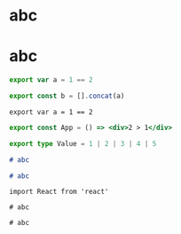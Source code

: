 # abc

# abc

```JavaScript
export var a = 1 == 2

export const b = [].concat(a)
```

```log
export var a = 1 == 2
```

```jsx
export const App = () => <div>2 > 1</div>
```

```TypeScript
export type Value = 1 | 2 | 3 | 4 | 5
```

```MarkDown
# abc

# abc
```

```mdx
import React from 'react'

# abc

# abc
```
